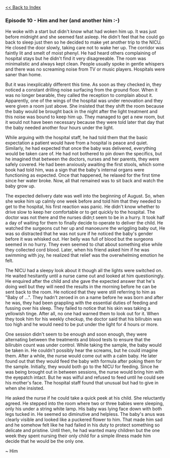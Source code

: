   [<<  Back to Index](index.md)

### Episode 10 - Him and her (and another him :-)


He woke with a start but didn't know what had woken him up. It was just before midnight and she seemed fast asleep. He didn't feel that he could go back to sleep just then so he decided to make yet another trip to the NICU. He closed the door slowly, taking care not to wake her up. The corridor was faintly lit and smelt of moist phenyl. He had heard others complaining of hospital stays but he didn't find it very disagreeable. The room was minimalistic and always kept clean. People usually spoke in gentle whispers and there was no screaming noise from TV or music players. Hospitals were saner than home.

But it was inexplicably different this time. As soon as they checked in, they noticed a constant drilling noise surfacing from the ground floor. When it was no longer bearable, they called the reception to complain about it. Apparently, one of the wings of the hospital was under renovation and they were given a room just above. She insisted that they shift the room because the baby would be brought back in the night after the light treatment and this noise was bound to keep him up. They managed to get a new room, but it would not have been necessary because they were told later that day that the baby needed another four hours under the light. 

While arguing with the hospital staff, he had told them that the basic expectation a patient would have from a hospital is peace and quiet. Similarly, he had expected that once the baby was delivered, everything would be taken care of. He had not bothered to pin down the specifics, but he imagined that between the doctors, nurses and her parents, they were safely covered. He had been anxiously awaiting the first stools, which some book had told him, was a sign that the baby's internal organs were functioning as expected. Once that happened, he relaxed for the first time since her water broke. Now, all that remained was to sit back and watch the baby grow up. 

The expected delivery date was well into the beginning of August. So, when she woke him up calmly one week before and told him that they needed to get to the hospital, his first reaction was panic. He didn't know whether to drive slow to keep her comfortable or to get quickly to the hospital. The doctor was not there and the nurses didn;t seem to be in a hurry. It took half a day of waiting for them to finally decide to operate to deliver the child. He watched the surgeons cut her up and manoeuvre the wriggling baby out, He was so distracted that he was not sure if he noticed the baby's gender before it was whisked out. Her belly was full of blood but the surgeons seemed in no hurry. They even seemed to chat about something else while they collected cord blood. Later, when his friend asked him if he was swimming with joy, he realized that relief was the overwhelming emotion he felt.

The NICU had a sleepy look about it though all the lights were switched on. He waited hesitantly until a nurse came out and looked at him questioningly. He enquired after the child and she gave the expected answer that he's doing well but they will need the results in the morning before he can be sent back to the room. He noticed that they were still referring to him as "Baby of ...". They hadn't zeroed in on a name before he was born and after he was, they had been grappling with the essential duties of feeding and fussing over his sleep. They failed to notice that his skin was taking a yellowish tinge. After all, no one had warned them to look out for it. When they took him for his weekly checkup, the doctor said that his bilirubin was too high and he would need to be put under the light for 4 hours or more.

One session didn't seem to be enough and soon enough, they were alternating between the treatments and blood tests to ensure that the bilirubin count was under control. While taking the sample, the baby would be taken in. He couldn't possibly hear the screams, but he could imagine them. After a while, the nurse would come out with a calm baby. He later found out that they would feed the baby with formula after poking them for the sample. Initially, they would both go to the NICU for feeding. Since he was being brought out in between sessions, the nurse would bring him with the eyepatch intact. But he was wilful and refused to feed until he could see his mother's face. The hospital staff found that unusual but had to give in when she insisted. 

He asked the nurse if he could take a quick peek at his child. She reluctantly agreed. He stepped into the room where two or three babies were sleeping, only his under a string white lamp. His baby was lying face down with both legs tucked in. He seemed so diminutive and helpless. The baby's anus was clearly visible and looked like a puckered flower to him. That made him sad and he somehow felt like he had failed in his duty to protect something so delicate and pristine. Until then, he had wanted many children but the one week they spent nursing their only child for a simple illness made him decide that he would be the only one.

~ Him

